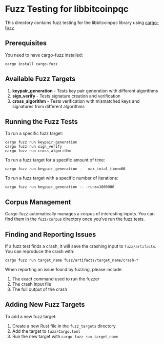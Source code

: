 # Fuzz Testing for libbitcoinpqc

This directory contains fuzz testing for the libbitcoinpqc library using [cargo-fuzz](https://github.com/rust-fuzz/cargo-fuzz).

## Prerequisites

You need to have cargo-fuzz installed:

```
cargo install cargo-fuzz
```

## Available Fuzz Targets

1. **keypair_generation** - Tests key pair generation with different algorithms
2. **sign_verify** - Tests signature creation and verification
3. **cross_algorithm** - Tests verification with mismatched keys and signatures from different algorithms

## Running the Fuzz Tests

To run a specific fuzz target:

```
cargo fuzz run keypair_generation
cargo fuzz run sign_verify
cargo fuzz run cross_algorithm
```

To run a fuzz target for a specific amount of time:

```
cargo fuzz run keypair_generation -- -max_total_time=60
```

To run a fuzz target with a specific number of iterations:

```
cargo fuzz run keypair_generation -- -runs=1000000
```

## Corpus Management

Cargo-fuzz automatically manages a corpus of interesting inputs. You can find them in the `fuzz/corpus` directory once you've run the fuzz tests.

## Finding and Reporting Issues

If a fuzz test finds a crash, it will save the crashing input to `fuzz/artifacts`. You can reproduce the crash with:

```
cargo fuzz run target_name fuzz/artifacts/target_name/crash-*
```

When reporting an issue found by fuzzing, please include:
1. The exact command used to run the fuzzer
2. The crash input file
3. The full output of the crash

## Adding New Fuzz Targets

To add a new fuzz target:

1. Create a new Rust file in the `fuzz_targets` directory
2. Add the target to `fuzz/Cargo.toml`
3. Run the new target with `cargo fuzz run target_name`

